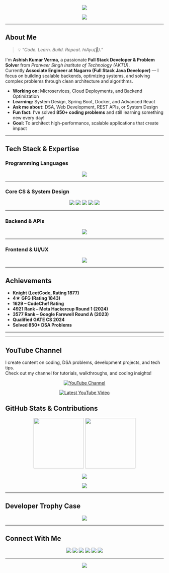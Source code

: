 <!-- HEADER BANNER -->
<p align="center">
  <img src="https://capsule-render.vercel.app/api?type=waving&color=0:0D47A1,100:42A5F5&height=200&section=header&text=%20Ashish%20Kumar%20Verma%20&fontSize=40&fontColor=ffffff&animation=twinkling&fontAlignY=35" />
</p>

<!-- TYPING INTRO -->
<p align="center">
  <img src="https://readme-typing-svg.herokuapp.com?font=Fira+Code&weight=600&size=25&duration=2500&pause=1000&color=00BFFF&center=true&vCenter=true&width=800&lines=Hi+there%2C+I'm+Ashish+Kumar+Verma+👋;Full+Stack+Developer+%7C+System+Design+Enthusiast;Java+%7C+Node.js+%7C+React+%7C+Spring+Boot;Problem+Solver+%7C+GATE+CS+Qualifier+%7C+Engineer+@+Nagarro" />
</p>

---

## About Me  

> 💡 *“Code. Learn. Build. Repeat. hiAyu(💞).”*  

I'm **Ashish Kumar Verma**, a passionate **Full Stack Developer & Problem Solver** from *Pranveer Singh Institute of Technology (AKTU)*.  
Currently **Associate Engineer at Nagarro (Full Stack Java Developer)** — I focus on building scalable backends, optimizing systems, and solving complex problems through clean architecture and algorithms.  

- **Working on:** Microservices, Cloud Deployments, and Backend Optimization  
- **Learning:** System Design, Spring Boot, Docker, and Advanced React  
- **Ask me about:** DSA, Web Development, REST APIs, or System Design  
- **Fun fact:** I’ve solved **850+ coding problems** and still learning something new every day!  
- **Goal:** To architect high-performance, scalable applications that create impact  

---

## Tech Stack & Expertise  

### **Programming Languages**
<p align="center">
  <img src="https://skillicons.dev/icons?i=cpp,java,python,javascript,typescript,c&perline=6" />
</p>

---

### **Core CS & System Design**
<p align="center">
  <img src="https://img.shields.io/badge/OOP-0078D7?style=for-the-badge&logo=windows&logoColor=white" />
  <img src="https://img.shields.io/badge/System%20Design-4285F4?style=for-the-badge&logo=google&logoColor=white" />
  <img src="https://img.shields.io/badge/DSA-FFD43B?style=for-the-badge&logo=python&logoColor=black" />
  <img src="https://img.shields.io/badge/Design%20Patterns-4B0082?style=for-the-badge&logo=github&logoColor=white" />
  <img src="https://img.shields.io/badge/Database%20Design-00BFFF?style=for-the-badge&logo=mysql&logoColor=white" />
</p>

---

### **Backend & APIs**
<p align="center">
  <img src="https://skillicons.dev/icons?i=nodejs,express,spring,java,mongodb,mysql,postman,graphql&perline=6" />
</p>

---

### **Frontend & UI/UX**
<p align="center">
  <img src="https://skillicons.dev/icons?i=html,css,tailwind,bootstrap,react,figma&perline=6" />
</p>

---

## Achievements  

- **Knight (LeetCode, Rating 1877)**  
- **4★ GFG (Rating 1843)**  
- **1629 – CodeChef Rating**  
- **4921 Rank – Meta Hackercup Round 1 (2024)**  
- **3577 Rank – Google Farewell Round A (2023)**  
- **Qualified GATE CS 2024**  
- **Solved 850+ DSA Problems**  

---

---

## YouTube Channel  

I create content on coding, DSA problems, development projects, and tech tips.  
Check out my channel for tutorials, walkthroughs, and coding insights!  

<p align="center">
  <a href="https://www.youtube.com/@vashishk0602" target="_blank">
    <img src="https://img.shields.io/badge/YouTube-Channel-FF0000?style=for-the-badge&logo=youtube&logoColor=white" alt="YouTube Channel" />
  </a>
</p>

<!-- Latest video preview (if supported) -->
<p align="center">
  <a href="https://www.youtube.com/@vashishk0602" target="_blank">
    <img src="https://github-readme-youtube-stats.vercel.app/api/video?username=vashishk0602&theme=tokyonight" alt="Latest YouTube Video" />
  </a>
</p>


## GitHub Stats & Contributions  

<p align="center">
  <img src="https://github-readme-stats.vercel.app/api?username=ashishverma4822&show_icons=true&theme=tokyonight&hide_border=true&bg_color=0D1117" height="160" />
  <img src="https://github-readme-streak-stats.herokuapp.com/?user=ashishverma4822&theme=tokyonight&hide_border=true&background=0D1117" height="160" />
</p>

<p align="center">
  <img src="https://github-readme-stats.vercel.app/api/top-langs/?username=ashishverma4822&layout=compact&theme=tokyonight&hide_border=true&bg_color=0D1117" />
</p>

<p align="center">
  <img src="https://github-readme-activity-graph.vercel.app/graph?username=ashishverma4822&theme=react-dark&hide_border=true&area=true&custom_title=Ashish%20Kumar%20Verma's%20Contribution%20Graph" />
</p>

---

## Developer Trophy Case  

<p align="center">
  <img src="https://github-profile-trophy.vercel.app/?username=ashishverma4822&theme=tokyonight&no-frame=true&no-bg=true&margin-w=15" />
</p>

---

## Connect With Me  

<p align="center">
  <a href="https://www.linkedin.com/in/ashishverma4822/"><img src="https://img.shields.io/badge/-LinkedIn-0077B5?style=for-the-badge&logo=Linkedin&logoColor=white"/></a>
  <a href="https://github.com/ashishverma4822"><img src="https://img.shields.io/badge/-GitHub-181717?style=for-the-badge&logo=github&logoColor=white"/></a>
  <a href="mailto:vashishk2003@gmail.com"><img src="https://img.shields.io/badge/-Gmail-D14836?style=for-the-badge&logo=gmail&logoColor=white"/></a>
  <a href="https://leetcode.com/vashishk0602/"><img src="https://img.shields.io/badge/-LeetCode-F89F1B?style=for-the-badge&logo=leetcode&logoColor=black"/></a>
  <a href="https://auth.geeksforgeeks.org/user/vashishk0602"><img src="https://img.shields.io/badge/-GeeksforGeeks-2F8D46?style=for-the-badge&logo=geeksforgeeks&logoColor=white"/></a>
  <a href="https://www.codechef.com/users/vashishk0602"><img src="https://img.shields.io/badge/-CodeChef-5B4638?style=for-the-badge&logo=codechef&logoColor=white"/></a>
</p>

---

<p align="center">
  <img src="https://capsule-render.vercel.app/api?type=waving&color=0:0D47A1,100:42A5F5&height=120&section=footer" />
</p>
